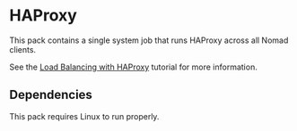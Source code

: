 # HAProxy

This pack contains a single system job that runs HAProxy across all Nomad clients.

See the [Load Balancing with HAProxy](https://learn.hashicorp.com/tutorials/nomad/load-balancing-haproxy) tutorial for more information.

## Dependencies

This pack requires Linux to run properly.
